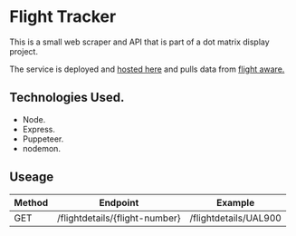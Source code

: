 # Flight Tracker

This is a small web scraper and API that is part of a dot matrix display project.

The service is deployed and [hosted here](https://flight-tracker-dc.herokuapp.com/flightdetails/UAE5RQ)
and pulls data from [flight aware.](https://uk.flightaware.com/)

## Technologies Used.

-   Node.
-   Express.
-   Puppeteer.
-   nodemon.

## Useage

| Method | Endpoint                       | Example               |
| ------ | ------------------------------ | --------------------- |
| GET    | /flightdetails/{flight-number} | /flightdetails/UAL900 |
